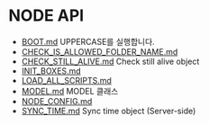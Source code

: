 # NODE API
* [BOOT.md](BOOT.md) UPPERCASE를 실행합니다.
* [CHECK_IS_ALLOWED_FOLDER_NAME.md](CHECK_IS_ALLOWED_FOLDER_NAME.md)
* [CHECK_STILL_ALIVE.md](CHECK_STILL_ALIVE.md) Check still alive object
* [INIT_BOXES.md](INIT_BOXES.md)
* [LOAD_ALL_SCRIPTS.md](LOAD_ALL_SCRIPTS.md)
* [MODEL.md](MODEL.md) MODEL 클래스
* [NODE_CONFIG.md](NODE_CONFIG.md)
* [SYNC_TIME.md](SYNC_TIME.md) Sync time object (Server-side)
